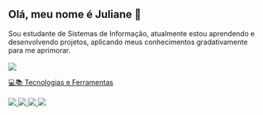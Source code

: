 ## Olá, meu nome é Juliane 👋

Sou estudante de Sistemas de Informação, atualmente estou aprendendo e desenvolvendo projetos, aplicando meus conhecimentos gradativamente para me aprimorar. 
<br>
<br>
<a href="https://www.linkedin.com/in/juliane-maira?utm_source=share&utm_campaign=share_via&utm_content=profile&utm_medium=android_app"><img src="https://img.shields.io/badge/LinkedIn-0077B5?style=for-the-badge&logo=linkedin&logoColor=white"/>
<br>

💻📚 Tecnologias e Ferramentas
<br>
<br>
  <img src="https://img.shields.io/badge/HTML-239120?style=for-the-badge&logo=html5&logoColor=white" />
  <img src="https://img.shields.io/badge/CSS-239120?&style=for-the-badge&logo=css3&logoColor=white" />
  <img src="https://img.shields.io/badge/MySQL-00000F?style=for-the-badge&logo=mysql&logoColor=white" />
  <img src="https://img.shields.io/badge/C%23-239120?style=for-the-badge&logo=c-sharp&logoColor=white" />

